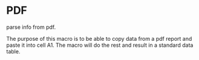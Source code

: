 # PDF
parse info from pdf.

The purpose of this macro is to be able to copy data from a pdf report and paste it into cell A1. 
The macro will do the rest and result in a standard data table. 
